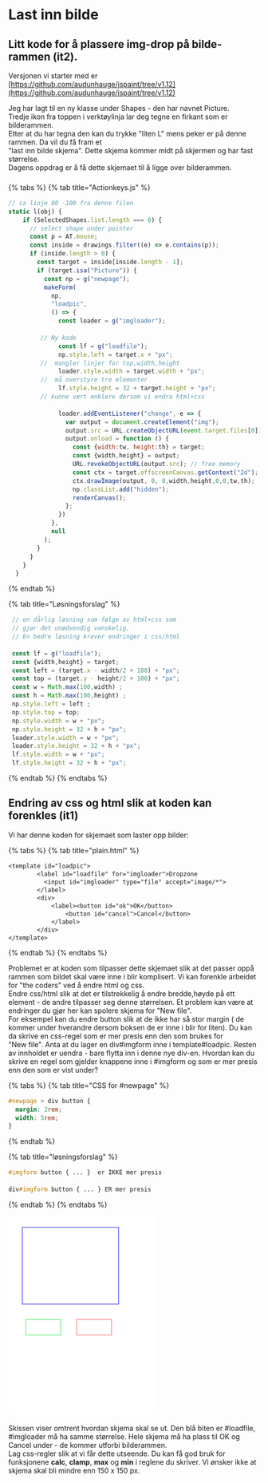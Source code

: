 # Last inn bilde

## Litt kode for å plassere img-drop på bilde-rammen \(it2\).

Versjonen vi starter med er [https://github.com/audunhauge/jspaint/tree/v1.12](https://github.com/audunhauge/jspaint/tree/v1.12)

Jeg har lagt til en ny klasse under Shapes - den har navnet Picture.  
Tredje ikon fra toppen i verktøylinja lar deg tegne en firkant som er bilderammen.  
Etter at du har tegna den kan du trykke "liten L" mens peker er på denne rammen. Da vil du få fram et   
"last inn bilde skjema". Dette skjema kommer midt på skjermen og har fast størrelse.  
Dagens oppdrag er å få dette skjemaet til å ligge over bilderammen.

### 

{% tabs %}
{% tab title="Actionkeys.js" %}
```javascript
// ca linje 80 -100 fra denne filen
static l(obj) {
    if (SelectedShapes.list.length === 0) {
      // select shape under pointer
      const p = AT.mouse;
      const inside = drawings.filter((e) => e.contains(p));
      if (inside.length > 0) {
        const target = inside[inside.length - 1];
        if (target.isa("Picture")) {
          const np = g("newpage");         
          makeForm(
            np,
            "loadpic",
            () => {
              const loader = g("imgloader");
              
         // Ny kode
              const lf = g("loadfile");
              np.style.left = target.x + "px";
         //  mangler linjer for top,width,height
              loader.style.width = target.width + "px";
         //  må overstyre tre elementer
              lf.style.height = 32 + target.height + "px";
         // kunne vært enklere dersom vi endra html+css
        
              loader.addEventListener("change", e => {
                var output = document.createElement("img");
                output.src = URL.createObjectURL(event.target.files[0]);
                output.onload = function () {
                  const {width:tw, height:th} = target;
                  const {width,height} = output;
                  URL.revokeObjectURL(output.src); // free memory
                  const ctx = target.offscreenCanvas.getContext("2d");
                  ctx.drawImage(output, 0, 0,width,height,0,0,tw,th);
                  np.classList.add("hidden");
                  renderCanvas();
                };
              })
            },
            null
          );
        }
      }
    }
  }
```
{% endtab %}

{% tab title="Løsningsforslag" %}
```javascript
 // en dårlig løsning som følge av html+css som 
 // gjør det unødvendig vanskelig.
 // En bedre løsning krever endringer i css/html
  
 const lf = g("loadfile");
 const {width,height} = target;
 const left = (target.x - width/2 + 180) + "px";
 const top = (target.y - height/2 + 100) + "px";
 const w = Math.max(100,width) ;
 const h = Math.max(100,height) ;
 np.style.left = left ;
 np.style.top = top;
 np.style.width = w + "px";
 np.style.height = 32 + h + "px";
 loader.style.width = w + "px";
 loader.style.height = 32 + h + "px";
 lf.style.width = w + "px";
 lf.style.height = 32 + h + "px";
```
{% endtab %}
{% endtabs %}

## Endring av css og html slik at koden kan forenkles \(it1\)

Vi har denne koden for skjemaet som laster opp bilder:

{% tabs %}
{% tab title="plain.html" %}
```markup
<template id="loadpic">
        <label id="loadfile" for="imgloader">Dropzone
          <input id="imgloader" type="file" accept="image/*">
        </label>  
        <div>
            <label><button id="ok">OK</button>
                <button id="cancel">Cancel</button>
            </label>
        </div>     
</template>
```
{% endtab %}
{% endtabs %}

Problemet er at koden som tilpasser dette skjemaet slik at det passer oppå rammen som bildet skal være inne i blir komplisert. Vi kan forenkle arbeidet for "the coders" ved å endre html og css.  
Endre css/html slik at det er tilstrekkelig å endre bredde,høyde på ett element - de andre tilpasser seg denne størrelsen. Et problem kan være at endringer du gjør her kan spolere skjema for "New file".  
For eksempel kan du endre button slik at de ikke har så stor margin \( de kommer under hverandre dersom boksen de er inne i blir for liten\). Du kan da skrive en css-regel som er mer presis enn den som brukes for   
"New file".  Anta at du lager en div\#imgform inne i template\#loadpic. Resten av innholdet er uendra - bare flytta inn i denne nye div-en. Hvordan kan du skrive en regel som gjelder knappene inne i \#imgform og som er mer presis enn den som er vist under?

{% tabs %}
{% tab title="CSS for \#newpage" %}
```css
#newpage > div button {
  margin: 2rem;
  width: 5rem;
}
```
{% endtab %}

{% tab title="løsningsforslag" %}
```css
#imgform button { ... }  er IKKE mer presis

div#imgform button { ... } ER mer presis
```
{% endtab %}
{% endtabs %}

![Den bl&#xE5; biten skal dekke hele rammen](../../.gitbook/assets/loadimg.png)

Skissen viser omtrent hvordan skjema skal se ut. Den blå biten er \#loadfile, \#imgloader må ha samme størrelse. Hele skjema må ha plass til OK og Cancel under - de kommer utforbi bilderammen.  
Lag css-regler slik at vi får dette utseende. Du kan få god bruk for funksjonene **calc**, **clamp**, **max** og **min** i reglene du skriver. Vi ønsker ikke at skjema skal bli mindre enn 150 x 150 px.

